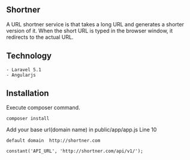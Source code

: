 ## Shortner

A URL shortner service is that takes a long URL and generates a shorter version of it. When the short URL is typed in the browser window, it redirects to the actual URL.

## Technology
	
	- Laravel 5.1
	- Angularjs


## Installation

Execute composer command.

	composer install
	
Add your base url(domain name) in public/app/app.js Line 10

	default domain  http://shortner.com

	constant('API_URL', 'http://shortner.com/api/v1/');

	

